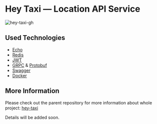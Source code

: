 # Hey Taxi — Location API Service

![hey-taxi-gh](https://user-images.githubusercontent.com/288159/168375490-ce3e975d-c802-4987-b42a-df2496e0264f.png)

## Used Technologies

- [Echo](https://echo.labstack.com/)
- [Redis](https://redis.io/)
- [JWT](https://jwt.io/)
- [GRPC](https://grpc.io/) & [Protobuf](https://developers.google.com/protocol-buffers/)
- [Swagger](https://swagger.io/)
- [Docker](https://www.docker.com/)


## More Information

Please check out the parent repository for more information about whole project: [hey-taxi](https://github.com/orkungursel/hey-taxi)

Details will be added soon.